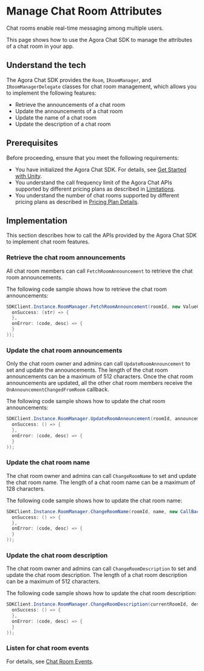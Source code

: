 # Manage Chat Room Attributes

Chat rooms enable real-time messaging among multiple users.

This page shows how to use the Agora Chat SDK to manage the attributes of a chat room in your app.

## Understand the tech

The Agora Chat SDK provides the `Room`, `IRoomManager`, and `IRoomManagerDelegate` classes for chat room management, which allows you to implement the following features:

- Retrieve the announcements of a chat room
- Update the announcements of a chat room
- Update the name of a chat room
- Update the description of a chat room

## Prerequisites

Before proceeding, ensure that you meet the following requirements:

- You have initialized the Agora Chat SDK. For details, see [Get Started with Unity](https://docs-preprod.agora.io/en/agora-chat/agora_chat_get_started_unity).
- You understand the call frequency limit of the Agora Chat APIs supported by different pricing plans as described in [Limitations](https://docs-preprod.agora.io/en/agora-chat/agora_chat_limitation).
- You understand the number of chat rooms supported by different pricing plans as described in [Pricing Plan Details](https://docs-preprod.agora.io/cn/agora-chat/agora_chat_plan).

## Implementation

This section describes how to call the APIs provided by the Agora Chat SDK to implement chat room features.

### Retrieve the chat room announcements

All chat room members can call `FetchRoomAnnouncement` to retrieve the chat room announcements. 

The following code sample shows how to retrieve the chat room announcements:

```c#
SDKClient.Instance.RoomManager.FetchRoomAnnouncement(roomId, new ValueCallBack<string>(
  onSuccess: (str) => {
  },
  onError: (code, desc) => {
  }
));
```

### Update the chat room announcements

Only the chat room owner and admins can call `UpdateRoomAnnouncement` to set and update the announcements. The length of the chat room announcements can be a maximum of 512 characters. Once the chat room announcements are updated, all the other chat room members receive the `OnAnnouncementChangedFromRoom` callback.

The following code sample shows how to update the chat room announcements:

```c#
SDKClient.Instance.RoomManager.UpdateRoomAnnouncement(roomId, announcement, new CallBack(
  onSuccess: () => {
  },
  onError: (code, desc) => {
  }
));
```

### Update the chat room name

The chat room owner and admins can call `ChangeRoomName` to set and update the chat room name. The length of a chat room name can be a maximum of 128 characters.

The following code sample shows how to update the chat room name:

```c#
SDKClient.Instance.RoomManager.ChangeRoomName(roomId, name, new CallBack(
  onSuccess: () => {
  },
  onError: (code, desc) => {
  }
));
```

### Update the chat room description

The chat room owner and admins can call `ChangeRoomDescription` to set and update the chat room description. The length of a chat room description can be a maximum of 512 characters.

The following code sample shows how to update the chat room description:

```c#
SDKClient.Instance.RoomManager.ChangeRoomDescription(currentRoomId, description, new CallBack(
  onSuccess: () => {
  },
  onError: (code, desc) => {
  }
));
```

### Listen for chat room events

For details, see [Chat Room Events](https://docs-preprod.agora.io/en/null/agora_chat_chatroom_unity?platform=Unity#listen-for-chat-room-events).